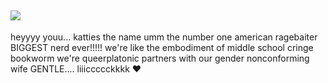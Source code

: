 ## ![](https://files.catbox.moe/kqp5qk.webp)
heyyyy youu... katties the name umm the number one american ragebaiter
BIGGEST nerd ever!!!!! we're like the embodiment of middle school cringe bookworm
we're queerplatonic partners with our gender nonconforming wife GENTLE.... liiiccccckkkk ❤️

<!--
**kattiebattie/kattiebattie** is a ✨ _special_ ✨ repository because its `README.md` (this file) appears on your GitHub profile.

![](https://files.catbox.moe/2bhcky.webp)
-->
